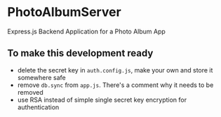 # PhotoAlbumServer
Express.js Backend Application for a Photo Album App

##  To make this development ready
- delete the secret key in `auth.config.js`, make your own and store it somewhere safe
- remove `db.sync` from `app.js`. There's a comment why it needs to be removed
- use RSA instead of simple single secret key encryption for authentication